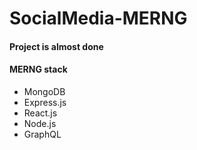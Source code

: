 # SocialMedia-MERNG

#### Project is almost done

#### MERNG stack
  - MongoDB
  - Express.js
  - React.js
  - Node.js
  - GraphQL
